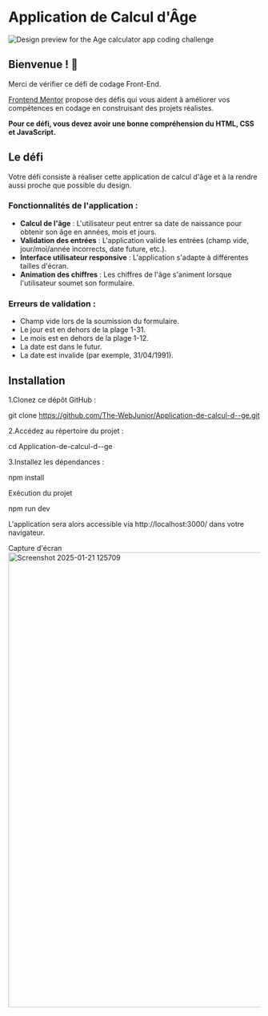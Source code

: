 # Application de Calcul d'Âge

![Design preview for the Age calculator app coding challenge](./design/desktop-preview.jpg)

## Bienvenue ! 👋

Merci de vérifier ce défi de codage Front-End.

[Frontend Mentor](https://www.frontendmentor.io) propose des défis qui vous aident à améliorer vos compétences en codage en construisant des projets réalistes.

**Pour ce défi, vous devez avoir une bonne compréhension du HTML, CSS et JavaScript.**

## Le défi

Votre défi consiste à réaliser cette application de calcul d'âge et à la rendre aussi proche que possible du design.

### Fonctionnalités de l'application :

- **Calcul de l'âge** : L'utilisateur peut entrer sa date de naissance pour obtenir son âge en années, mois et jours.
- **Validation des entrées** : L'application valide les entrées (champ vide, jour/moi/année incorrects, date future, etc.).
- **Interface utilisateur responsive** : L'application s'adapte à différentes tailles d'écran.
- **Animation des chiffres** : Les chiffres de l'âge s'animent lorsque l'utilisateur soumet son formulaire.

### Erreurs de validation :

- Champ vide lors de la soumission du formulaire.
- Le jour est en dehors de la plage 1-31.
- Le mois est en dehors de la plage 1-12.
- La date est dans le futur.
- La date est invalide (par exemple, 31/04/1991).

## Installation
1.Clonez ce dépôt GitHub :



git clone https://github.com/The-WebJunior/Application-de-calcul-d--ge.git

2.Accédez au répertoire du projet :

cd Application-de-calcul-d--ge

3.Installez les dépendances :

npm install


Exécution du projet

npm run dev 

L'application sera alors accessible via http://localhost:3000/ dans votre navigateur.


Capture d'écran
<img width="908" alt="Screenshot 2025-01-21 125709" src="https://github.com/user-attachments/assets/a68c870b-622d-493b-b148-ba87859154bc" />



